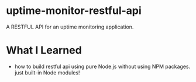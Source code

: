 # uptime-monitor-restful-api

A RESTFUL API for an uptime monitoring application.

# What I Learned

- how to build restful api using pure Node.js without using NPM packages. just built-in Node modules!

